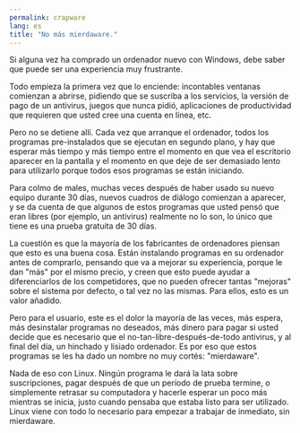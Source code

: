 ```yaml
---
permalink: crapware
lang: es
title: "No más mierdaware."
---
```


Si alguna vez ha comprado un ordenador nuevo con Windows, debe saber que puede ser una experiencia muy frustrante.

Todo empieza la primera vez que lo enciende: incontables ventanas comienzan a abrirse, pidiendo que se suscriba a los servicios, la versión de pago de un antivirus, juegos que nunca pidió, aplicaciones de productividad que requieren que usted cree una cuenta en línea, etc.

Pero no se detiene allí. Cada vez que arranque el ordenador, todos los programas pre-instalados que se ejecutan en segundo plano, y hay que esperar más tiempo y más tiempo entre el momento en que vea el escritorio aparecer en la pantalla y el momento en que deje de ser demasiado lento para utilizarlo porque todos esos programas se están iniciando.

Para colmo de males, muchas veces después de haber usado su nuevo equipo durante 30 días, nuevos cuadros de diálogo comienzan a aparecer, y se da cuenta de que algunos de estos programas que usted pensó que eran libres (por ejemplo, un antivirus) realmente no lo son, lo único que tiene es una prueba gratuita de 30 días.

La cuestión es que la mayoría de los fabricantes de ordenadores piensan que esto es una buena cosa. Están instalando programas en su ordenador antes de comprarlo, pensando que va a mejorar su experiencia, porque le dan "más" por el mismo precio, y creen que esto puede ayudar a diferenciarlos de los competidores, que no pueden ofrecer tantas "mejoras" sobre el sistema por defecto, o tal vez no las mismas. Para ellos, esto es un valor añadido.

Pero para el usuario, este es el dolor la mayoría de las veces, más espera, más desinstalar programas no deseados, más dinero para pagar si usted decide que es necesario que el no-tan-libre-después-de-todo antivirus, y al final del día, un hinchado y lisiado ordenador. Es por eso que estos programas se les ha dado un nombre no muy cortés: "mierdaware".

Nada de eso con Linux. Ningún programa le dará la lata sobre suscripciones, pagar después de que un período de prueba termine, o simplemente retrasar su computadora y hacerle esperar un poco más mientras se inicia, justo cuando pensaba que estaba listo para ser utilizado. Linux viene con todo lo necesario para empezar a trabajar de inmediato, sin mierdaware.





